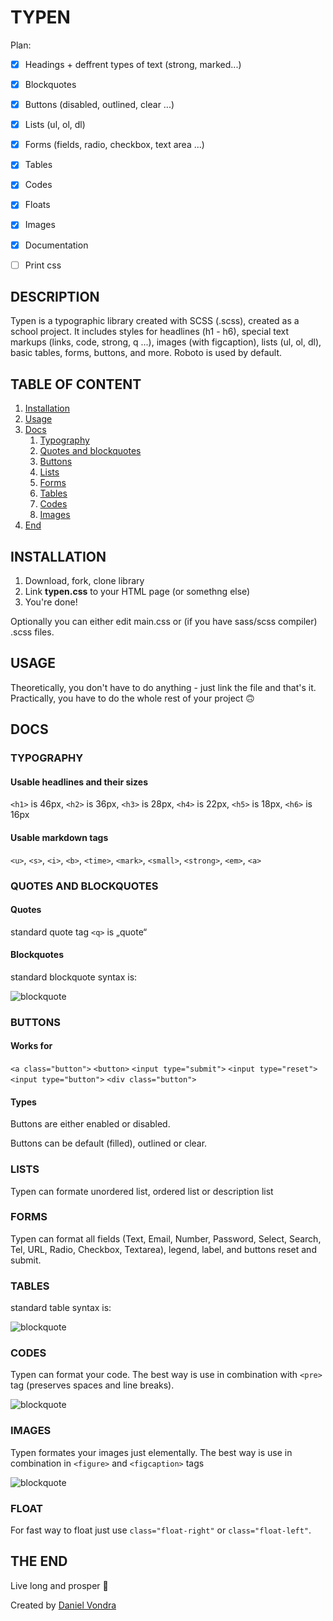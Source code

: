 # TYPEN

Plan:
- [x] Headings + deffrent types of text (strong, marked...)
- [x] Blockquotes
- [x] Buttons (disabled, outlined, clear ...)
- [x] Lists (ul, ol, dl)
- [x] Forms (fields, radio, checkbox, text area ...)
- [x] Tables
- [x] Codes
- [x] Floats
- [x] Images
- [x] Documentation
- [ ] Print css


## DESCRIPTION

Typen is a typographic library created with SCSS (.scss), created as a school project.
It includes styles for headlines (h1 - h6), special text markups (links, code, strong, q ...), images (with figcaption), lists (ul, ol, dl), basic tables, forms, buttons, and more.
Roboto is used by default.

## TABLE OF CONTENT

1. [Installation](#Installation)
2. [Usage](#Usage)
3. [Docs](#Docs)
    1. [Typography](#Typography)
    2. [Quotes and blockquotes](##quotes-and-blockquotes)
    3. [Buttons](#Buttons)
    4. [Lists](#Lists)
    5. [Forms](#Forms)
    6. [Tables](#Tables)
    7. [Codes](#Codes)
    8. [Images](#Images)
4. [End](#End)

## INSTALLATION

1. Download, fork, clone library
2. Link **typen.css** to your HTML page (or somethng else)
3. You're done!

Optionally you can either edit main.css or (if you have sass/scss compiler) .scss files.

## USAGE

Theoretically, you don't have to do anything - just link the file and that's it. Practically, you have to do the whole rest of your project 🙃

## DOCS

### TYPOGRAPHY

#### Usable headlines and their sizes
`<h1>` is 46px, `<h2>` is 36px, `<h3>` is 28px, `<h4>` is 22px, `<h5>` is 18px, `<h6>` is 16px

#### Usable markdown tags
`<u>`, `<s>`, `<i>`, `<b>`, `<time>`, `<mark>`, `<small>`, `<strong>`, `<em>`, `<a>`

### QUOTES AND BLOCKQUOTES

#### Quotes

standard quote tag `<q>` is „quote“

#### Blockquotes

standard blockquote syntax is:

![blockquote](https://github.com/pslib-cz/2019l4web-typography-css-library-crasty01/blob/master/example-images/blockquote.jpg)

### BUTTONS

#### Works for

`<a class="button">`
`<button>`
`<input type="submit">`
`<input type="reset">`
`<input type="button">`
`<div class="button">`

#### Types

Buttons are either enabled or disabled.

Buttons can be default (filled), outlined or clear.

### LISTS

Typen can formate unordered list, ordered list or description list

### FORMS

Typen can format all fields (Text, Email, Number, Password, Select, Search, Tel, URL, Radio, Checkbox, Textarea), legend, label, and buttons reset and submit.

### TABLES

standard table syntax is:

![blockquote](https://github.com/pslib-cz/2019l4web-typography-css-library-crasty01/blob/master/example-images/table.jpg)

### CODES

Typen can format your code. The best way is use in combination with `<pre>` tag (preserves spaces and line breaks).

![blockquote](https://github.com/pslib-cz/2019l4web-typography-css-library-crasty01/blob/master/example-images/code.jpg)

### IMAGES

Typen formates your images just elementally. The best way is use in combination in `<figure>` and `<figcaption>` tags

![blockquote](https://github.com/pslib-cz/2019l4web-typography-css-library-crasty01/blob/master/example-images/img.jpg)

### FLOAT

For fast way to float just use `class="float-right"` or `class="float-left"`.

## THE END

Live long and prosper 🖖

Created by [Daniel Vondra](https://danielvondra.tk)
